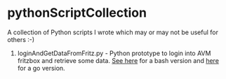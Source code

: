 # pythonScriptCollection
A collection of Python scripts I wrote which may or may not be useful for others :-)

1. loginAndGetDataFromFritz.py - Python prototype to login into AVM fritzbox and retrieve some data. [See here](https://github.com/framps/bashScriptCollection) for a bash version and [here](https://github.com/framps/golang_tutorial/tree/master/loginFritz) for a go version.
